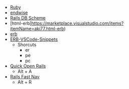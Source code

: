 - [Ruby](https://marketplace.visualstudio.com/items?itemName=shopify.ruby-extensions-pack)
- [endwise](https://marketplace.visualstudio.com/items?itemName=kaiwood.endwise)
- [Rails DB Scheme](https://marketplace.visualstudio.com/items?itemName=aki77.rails-db-schema)
- [html-erb]https://marketplace.visualstudio.com/items?itemName=aki77.html-erb)
- [erb](https://marketplace.visualstudio.com/items?itemName=CraigMaslowski.erb)
- [ERB-VSCode-Snippets](https://marketplace.visualstudio.com/items?itemName=ZneuRay.erb-vscode-snippets)
  - Shorcuts
    - er
    - pe
    - pc
- [Quick Open Rails](https://marketplace.visualstudio.com/items?itemName=aki77.quick-open-rails)
  - Alt + A
- [Rails Fast Nav](https://marketplace.visualstudio.com/items?itemName=jemmyw.rails-fast-nav)
  - Alt + R
